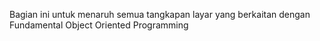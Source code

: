 Bagian ini untuk menaruh semua tangkapan layar yang berkaitan dengan Fundamental Object Oriented Programming
